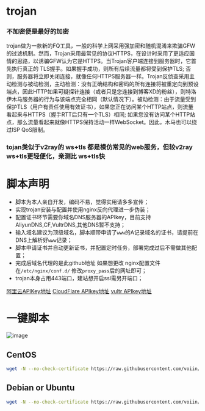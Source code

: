 # trojan
### 不加密便是最好的加密
trojan做为一款新的FQ工具，一般的科学上网采用强加密和随机混淆来欺骗GFW的过滤机制。然而，Trojan采用最常见的协议HTTPS，在设计时采用了更适应国情的思路，以诱骗GFW认为它是HTTPS。当Trojan客户端连接到服务器时，它首先执行真正的 TLS握手。如果握手成功，则所有后续流量都将受到保护TLS; 否则，服务器将立即关闭连接，就像任何HTTPS服务器一样。Trojan反侦查采用主动检测与被动检测，主动检测：没有正确结构和密码的所有连接将被重定向到预设端点，因此HTTP如果可疑探针连接（或者只是您连接到博客XD的粉丝），则特洛伊木马服务器的行为与该端点完全相同（默认情况下）。被动检测：由于流量受到保护TLS（用户有责任使用有效证书），如果您正在访问某个HTTP站点，则流量看起来与HTTPS（握手RTT后只有一个TLS）相同; 如果您没有访问某个HTTP站点，那么流量看起来就像HTTPS保持活动一样WebSocket。因此，木马也可以绕过ISP QoS限制。

### tojan类似于v2ray的 ws+tls 都是模仿常见的web服务，但较v2ray ws+tls更轻便化，亲测比 ws+tls快

# 脚本声明
- 脚本为本人亲自开发，编码不易，觉得实用请多多宣传；
- 实现trojan安装与配置并使用nginx反向代理进一步伪装；
- 配置证书环节需要你域名DNS服务器的APIkey，目前支持AliyunDNS,CF,VultrDNS,其他DNS暂不支持；
- 输入域名建议为顶级域名，脚本顺带申请了`www`的A记录域名的证书，请提前在DNS上解析好`www`记录；
- 脚本申请证书并自动更新证书，并配置定时任务，部署完成过后不需做其他配置；
- 完成后域名代理的是此github地址 如果想更改 nginx配置文件在`/etc/nginx/conf.d/` 修改`proxy_pass`后的网址即可；
- trojan本身占用443端口，建站想开启ssl需另开端口；

[阿里云APIKey地址](https://usercenter.console.aliyun.com)      [CloudFlare APIkey地址](https://dash.cloudflare.com/efeb3f1f4b0940ed5c2bf595c05903b4/profile/api-tokens)      [vultr APIkey地址](https://my.vultr.com/settings/#settingsapi)

# 一键脚本

![image](https://github.com/voiin/trojan/blob/master/trojan.png)
## CentOS
```bash
wget -N --no-check-certificate https://raw.githubusercontent.com/voiin/trojan/master/install_trojan.sh && bash install_trojan.sh
```
## Debian or Ubuntu
```bash
wget -N --no-check-certificate https://raw.githubusercontent.com/voiin/trojan/master/install_trojan_de.sh && bash install_trojan_de.sh
```

